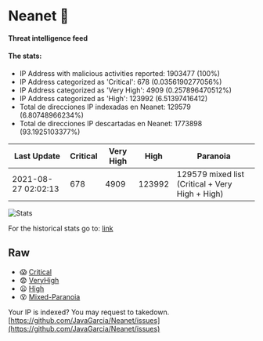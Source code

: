 # Neanet :hocho:
#### Threat intelligence feed
#### The stats:

- IP Address with malicious activities reported: 1903477 (100%)
- IP Address categorized as 'Critical':  678 (0.0356190277056%)
- IP Address categorized as 'Very High':  4909 (0.257896470512%)
- IP Address categorized as 'High':  123992 (6.51397416412)
- Total de direcciones IP indexadas en Neanet:  129579 (6.80748966234%)
- Total de direcciones IP descartadas en Neanet:  1773898 (93.1925103377%)

| Last Update | Critical | Very High | High | Paranoia |
| --- | --- | --- | --- | --- |
| 2021-08-27 02:02:13 | 678 | 4909 | 123992 | 129579 mixed list (Critical + Very High + High)|

![Stats](https://docs.google.com/spreadsheets/d/e/2PACX-1vSnaNMIXVabIpDJjufMlzH7poXnshF3mgd8Is1g9ytUEzVsP5my4Trn8f-xkoLLQ38xpL3HtmUexLo6/pubchart?oid=501124687&format=image)

For the historical stats go to: [link](/stats.csv)
## Raw
- :scream: [Critical](https://raw.githubusercontent.com/JavaGarcia/Neanet/master/blacklists/neanet_critical.txt)
- :fearful: [VeryHigh](https://raw.githubusercontent.com/JavaGarcia/Neanet/master/blacklists/neanet_veryHigh.txtt)
- :frowning: [High](https://raw.githubusercontent.com/JavaGarcia/Neanet/master/blacklists/neanet_high.txt)
- :dizzy_face: [Mixed-Paranoia](https://raw.githubusercontent.com/JavaGarcia/Neanet/master/blacklists/neanet_all.txt)


Your IP is indexed? You may request to takedown. [https://github.com/JavaGarcia/Neanet/issues](https://github.com/JavaGarcia/Neanet/issues)












































































































































































































































































































































































































































































































































































































































































































































































































































































































































































































































































































































































































































































































































































































































































































































































































































































































































































































































































































































































































































































































































































































































































































































































































































































































































































































































































































































































































































































































































































































































































































































































































































































































































































































































































































































































































































































































































































































































































































































































































































































































































































































































































































































































































































































































































































































































































































































































































































































































































































































































































































































































































































































































































































































































































































































































































































































































































































































































































































































































































































































































































































































































































































































































































































































































































































































































































































































































































































































































































































































































































































































































































































































































































































































































































































































































































































































































































































































































































































































































































































































































































































































































































































































































































































































































































